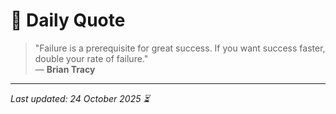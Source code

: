# 📜 Daily Quote

> "Failure is a prerequisite for great success. If you want success faster, double your rate of failure."  
> — **Brian Tracy**

---

_Last updated: 24 October 2025 ⏳_
